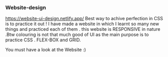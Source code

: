 ### Website-design
https://website-ui-design.netlify.app/
Best way to achive perfection in CSS is to practice it out !
I have made a website in which I learnt so many new things and practiced each of them . this website is RESPONSIVE in nature .Btw colouring is not that much good of UI as the main purpose is to practice CSS .
FLEX-BOX and GRID. 

You must have a look at the Website :)

